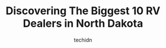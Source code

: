 ---
layout: ampstory
image: https://i0.wp.com/paketmu.com/wp-content/uploads/2023/06/corral-sales-rv-superstore-0-in-north-dakota-1686372490.jpeg?resize=640,853
author: techidn
featured: false
description: Explore the diverse RV Dealer scene in North Dakota, home to an incredible selection of 10 establishments catering to every taste. Whether youre in search of iconic favorites or undiscovere
title: Discovering The Biggest 10 RV Dealers in North Dakota
cover:
   title: Discovering The Biggest 10 RV Dealers in North Dakota
   subtitle: RICKPATE
   background: https://paketmu.com/wp-content/uploads/2023/06/corral-sales-rv-superstore-0-in-north-dakota-1686372490.jpeg

pages: 
 - layout: thirds
   top: <h1>#1 Camping World</h1>
   bottom: "<p>We had a tremendous experience working with Austin. He saw us walking in with a broken part from our RV, before we even had time to look around he offered to go grab one </p>"
   background: https://paketmu.com/wp-content/uploads/2023/06/corral-sales-rv-superstore-1-in-north-dakota-1686372491.jpeg
   backgroundblur: true
 - layout: thirds
   top: <h1>#2 McLaughlins RV and Marine</h1>
   bottom: "<p>McLaughlins did an amazing job selling me my camper. Natasha was the perfect sales person, Nate with finance was really cool and even came in on the weekend so we could s</p>"
   background: https://paketmu.com/wp-content/uploads/2023/06/corral-sales-rv-superstore-2-in-north-dakota-1686372492.jpeg
   cta:
      link: https://paketmu.com/discovering-the-biggest-10-rv-dealers-in-north-dakota/
      text: Discovering The Biggest 10 RV Dealers in North Dakota
 - layout: thirds
   top: <h1>#3 Capital RV Center of Bismarck</h1>
   bottom: "<p>I purchased a fifth wheel trailer from a dealer in Texas when I moved to North Dakota I still had some remaining warranty on this trailer. I contacted Capital RV and they</p>"
   background: https://paketmu.com/wp-content/uploads/2023/06/corral-sales-rv-superstore-3-in-north-dakota-1686372492.jpeg
   cta:
      link: https://paketmu.com/discovering-the-biggest-10-rv-dealers-in-north-dakota/
      text: Discovering The Biggest 10 RV Dealers in North Dakota
 - layout: thirds
   top: <h1>#4 Capital RV Center of Minot</h1>
   bottom: "<p>3000 14th Ave SW, Minot, ND 58701, United States</p>"
   background: https://images.unsplash.com/photo-1518640467707-6811f4a6ab73?ixlib=rb-4.0.3&ixid=MnwxMjA3fDB8MHxwaG90by1wYWdlfHx8fGVufDB8fHx8&auto=format&fit=crop&w=640&h=853&q=80
   cta:
      link: https://paketmu.com/discovering-the-biggest-10-rv-dealers-in-north-dakota/
      text: Discovering The Biggest 10 RV Dealers in North Dakota
 - layout: thirds
   top: <h1>#5 Adventure RV Center</h1>
   bottom: "<p>1220 Main Ave W, West Fargo, ND 58078, United States</p>"
   background: https://images.unsplash.com/photo-1518640467707-6811f4a6ab73?ixlib=rb-4.0.3&ixid=MnwxMjA3fDB8MHxwaG90by1wYWdlfHx8fGVufDB8fHx8&auto=format&fit=crop&w=640&h=853&q=80
   cta:
      link: https://paketmu.com/discovering-the-biggest-10-rv-dealers-in-north-dakota/
      text: Discovering The Biggest 10 RV Dealers in North Dakota
 - layout: thirds
   top: <h1>#6 Swenson RV & Marine</h1>
   bottom: "<p>1945 20th Ave SE, Minot, ND 58701, United States</p>"
   background: https://images.unsplash.com/photo-1489694553447-4c9339da310d?ixlib=rb-4.0.3&ixid=MnwxMjA3fDB8MHxwaG90by1wYWdlfHx8fGVufDB8fHx8&auto=format&fit=crop&w=640&h=853&q=80
   cta:
      link: https://paketmu.com/discovering-the-biggest-10-rv-dealers-in-north-dakota/
      text: Discovering The Biggest 10 RV Dealers in North Dakota
 - layout: thirds
   top: <h1>#7 Corral Sales RV Superstore</h1>
   bottom: "<p>617 6th Ave SE, Mandan, ND 58554, United States</p>"
   background: https://images.unsplash.com/photo-1509114397022-ed747cca3f65?ixlib=rb-4.0.3&ixid=MnwxMjA3fDB8MHxwaG90by1wYWdlfHx8fGVufDB8fHx8&auto=format&fit=crop&w=640&h=853&q=80
   cta:
      link: https://paketmu.com/discovering-the-biggest-10-rv-dealers-in-north-dakota/
      text: Discovering The Biggest 10 RV Dealers in North Dakota
 - layout: thirds
   middle: Continue reading...
   background: https://images.unsplash.com/photo-1527067829737-402993088e6b?ixlib=rb-4.0.3&ixid=MnwxMjA3fDB8MHxwaG90by1wYWdlfHx8fGVufDB8fHx8&auto=format&fit=crop&w=640&h=853&q=80
   cta:
      link: https://paketmu.com/discovering-the-biggest-10-rv-dealers-in-north-dakota/
      text: Discovering The Biggest 10 RV Dealers in North Dakota
      
---